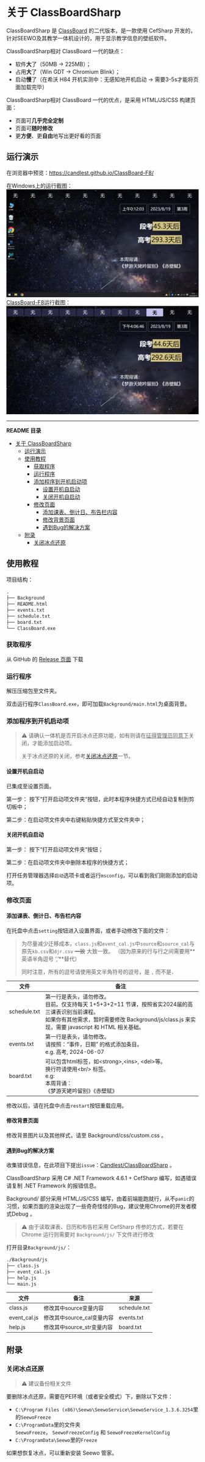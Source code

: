 # 关于 ClassBoardSharp



ClassBoardSharp 是 [ClassBoard](https://github.com/Candlest/ClassBoard) 的二代版本，是一款使用 CefSharp 开发的，针对SEEWO及其教学一体机设计的，用于显示教学信息的壁纸软件。

ClassBoardSharp相对 ClassBoard 一代的缺点：
- 软件**大**了（50MB → 225MB）；
- 占用**大**了（Win GDT → Chromium Blink）；
- 启动**慢**了（在希沃 H84 开机实测中：无感知地开机启动 → 需要3-5s才能将页面加载完毕）

ClassBoardSharp相对 ClassBoard 一代的优点，是采用 HTML/JS/CSS 构建页面：
- 页面可**几乎完全定制**
- 页面可**随时修改**
- 更**方便**、更**自由**地写出更好看的页面

## 运行演示

在浏览器中预览：https://candlest.github.io/ClassBoard-F8/

在Windows上的运行截图：
![Desktop_demo.png](./README/Desktop_demo.png)
[ClassBoard-F8](https://github.com/Candlest/ClassBoard-F8)运行截图：
![Web_demo.png](./README/Web_demo.png)


---

**README 目录**

- [关于 ClassBoardSharp](#关于-classboardsharp)
  - [运行演示](#运行演示)
  - [使用教程](#使用教程)
    - [获取程序](#获取程序)
    - [运行程序](#运行程序)
    - [添加程序到开机启动项](#添加程序到开机启动项)
      - [设置开机自启动](#设置开机自启动)
      - [关闭开机自启动](#关闭开机自启动)
    - [修改页面](#修改页面)
      - [添加课表、倒计日、布告栏内容](#添加课表倒计日布告栏内容)
      - [修改背景页面](#修改背景页面)
      - [遇到Bug的解决方案](#遇到bug的解决方案)
  - [附录](#附录)
    - [关闭冰点还原](#关闭冰点还原)


## 使用教程

项目结构：

```treeview
.
├── Background
├── README.html
├── events.txt
├── schedule.txt
├── board.txt
└── ClassBoard.exe
```

### 获取程序

从 GitHub 的 [Release 页面](https://github.com/Candlest/ClassBoardSharp/releases) 下载

### 运行程序

解压压缩包至文件夹。

双击运行程序`ClassBoard.exe`，即可加载`Background/main.html`为桌面背景。

### 添加程序到开机启动项

> ⚠️ 请确认一体机是否开启冰点还原功能，如有则请在<u>征得管理员同意下</u>关闭，才能添加启动项。
> 
> 关于冰点还原的关闭，参考[关闭冰点还原](#关闭冰点还原)一节。

#### 设置开机自启动

已集成至设置页面。

第一步： 按下“打开启动项文件夹“按钮，此时本程序快捷方式已经自动复制到剪切板中； 

第二步：在启动项文件夹中右键粘贴快捷方式至文件夹中；

#### 关闭开机自启动

第一步： 按下“打开启动项文件夹“按钮； 

第二步：在启动项文件夹中删除本程序的快捷方式；

打开任务管理器选择`启动`选项卡或者运行`msconfig`，可以看到我们刚刚添加的启动项。

### 修改页面

#### 添加课表、倒计日、布告栏内容

在托盘中点击`setting`按钮进入设置界面，或者手动修改下面的文件：

> 为尽量减少迁移成本，`class.js`和`event_cal.js`中`source`和`source_cal`与原先`kb.csv`和`djr.csv` ~~一致~~ 大致一致。
> （因为原来的行与行之间需要用**英语半角逗号 ‘,’**替代）
> 
> 同时注意，所有的逗号请使用英文半角符号的逗号，是 `,` 而不是`，` 

| 文件           | 备注                                                                                                                                    |
| ------------ | ------------------------------------------------------------------------------------------------------------------------------------- |
| schedule.txt | 第一行是表头，请勿修改。<br>目前。仅支持每天 1+5+3+2=11 节课，按照省实2024届的高三课表识别当前课程。<br>如果你有其他需求，暂时需要修改 Background/js/class.js 来实现，需要 javascript 和 HTML 相关基础。 |
| events.txt   | 第一行是表头，请勿修改。<br>请按照：“事件，日期” 的格式添加条目。<br>e.g. 高考, 2024-06-07                                                                           |
| board.txt    | 可以包含html标签，如\<strong>,\<ins>, \<del>等。<br>换行符请使用\<br/> 标签。<br>e.g:<br> 本周背诵：<br/>《梦游天姥吟留别》《赤壁赋》                                                |

修改以后，请在托盘中点击`restart`按钮重载应用。

#### 修改背景页面

修改背景图片以及其他样式，请至 Background/css/custom.css 。

#### 遇到Bug的解决方案

收集错误信息，在此项目下提出`issue`：[Candlest/ClassBoardSharp](https://github.com/Candlest/ClassBoardSharp/issues) 。

ClassBoardSharp 采用 C# .NET Framework 4.6.1 + CefSharp 编写，如遇错误请复制 .NET Framework 的报错信息。

Background/ 部分采用 HTML/JS/CSS 编写，由着前端能跑就行，从不`panic`的习惯，如果页面的渲染出现了一些奇奇怪怪的Bug，建议使用Chrome的开发者模式Debug 。

> ⚠ 由于读取课表、日历和布告栏采用 CefSharp 传参的方式，若要在 Chrome 运行则需要对 `Background/js/` 下文件进行修改

打开目录`Background/js/`：

```treeview
./Background/js
├── class.js
├── event_cal.js
├── help.js
└── main.js
```

| 文件           | 备注                 | 来源           |
| ------------ | ------------------ | ------------ |
| class.js     | 修改其中source变量内容     | schedule.txt |
| event_cal.js | 修改其中source_cal变量内容 | events.txt   |
| help.js      | 修改其中source_str变量内容 | board.txt    |

## 附录

### 关闭冰点还原

> ⚠️ 建议备份相关文件

要删除冰点还原，需要在PE环境（或者安全模式）下，删除以下文件：

- `C:\Program Files (x86)\Seewo\SeewoService\SeewoService_1.3.6.3254`里的`SeewoFreeze`
- `C:\ProgramData`里的文件夹`SeewoFreeze`， `SeewoFreezeConfig` 和 `SeewoFreezeKernelConfig`
- `C:\ProgramData\Seewo`里的`Freeze`

如果想恢复冰点，可以重新安装 Seewo 管家。
